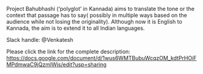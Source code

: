 Project Bahubhashi (‘polyglot’ in Kannada) aims to translate the tone or the context that passage has to say( possibly in multiple ways based on the audience while not losing the originality). Although now it is English to Kannada, the aim is to extend it to all Indian languages.

Slack handle: @Venkatesh

Please click the link for the complete description: https://docs.google.com/document/d/1wus6WMTBubuWcqzOM_kdtPrHOiFMPdmwaC9jQzmIWjs/edit?usp=sharing
